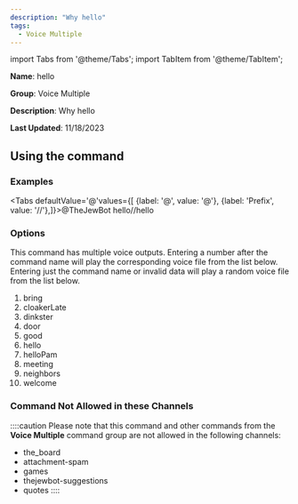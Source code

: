 ```yaml
---
description: "Why hello"
tags:
  - Voice Multiple
---
```

import Tabs from '@theme/Tabs';
import TabItem from '@theme/TabItem';

**Name**: hello

**Group**: Voice Multiple

**Description**: Why hello

**Last Updated**: 11/18/2023

## Using the command

### Examples
<Tabs defaultValue='@'values={[ {label: '@', value: '@'}, {label: 'Prefix', value: '//'},]}><TabItem value='@'>@TheJewBot hello</TabItem><TabItem value='//'>//hello</TabItem></Tabs>

### Options

This command has multiple voice outputs. Entering a number after the command name will play the corresponding voice file from the list below. Entering just the command name or invalid data will play a random voice file from the list below.

 1. bring
 1. cloakerLate
 1. dinkster
 1. door
 1. good
 1. hello
 1. helloPam
 1. meeting
 1. neighbors
 1. welcome

### Command Not Allowed in these Channels
::::caution Please note that this command and other commands from the **Voice Multiple** command group are not allowed in the following channels:
- the_board
- attachment-spam
- games
- thejewbot-suggestions
- quotes
::::